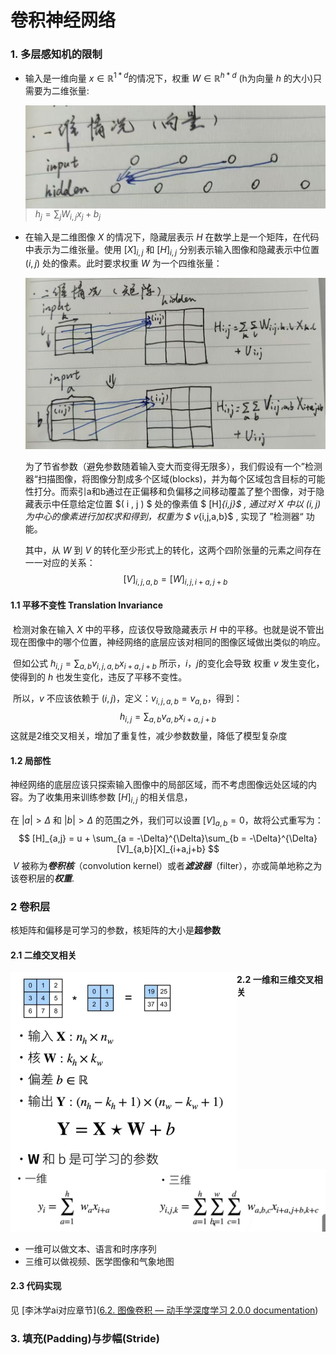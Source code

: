 # 卷积神经网络

### 1. 多层感知机的限制

- 输入是一维向量 $x \in \mathbb{R}^{1*d}$的情况下，权重 $W\in \mathbb{R}^{h*d}$ (h为向量 $h$ 的大小)只需要为二维张量:

  <img src="./Convolution.assets/image-20250301145818180.png" alt="image-20250301145818180" style="zoom:50%;float:left" />

> ​	$h_j = \sum_{j}{W_{i,j}{x_j}} + b_j$

- 在输入是二维图像 $X$ 的情况下，隐藏层表示 $H$ 在数学上是一个矩阵，在代码中表示为二维张量。使用 $[X]_{i,j}$ 和 $[H]_{i,j}$ 分别表示输入图像和隐藏表示中位置 $(i,j)$ 处的像素。此时要求权重 $W$ 为一个四维张量：

  <img src="./Convolution.assets/image-20250301150053475.png" alt="image-20250301150053475" style="zoom:50%;" />

  为了节省参数（避免参数随着输入变大而变得无限多），我们假设有一个”检测器“扫描图像，将图像分割成多个区域(blocks)，并为每个区域包含目标的可能性打分。而索引a和b通过在正偏移和负偏移之间移动覆盖了整个图像，对于隐藏表示中任意给定位置 $( i , j ) $ 处的像素值 $ [H]_{i,j}$ , 通过对 $X$ 中以 $(i,j)$ 为中心的像素进行加权求和得到，权重为 $ v_{i,j,a,b}$ , 实现了 ”检测器“ 功能。

  其中，从 $W$ 到 $V$ 的转化至少形式上的转化，这两个四阶张量的元素之间存在一一对应的关系：
  $$
  [V]_{i,j,a,b} = [W]_{i,j,i+a,j+b}
  $$
  

#### 1.1 平移不变性 Translation Invariance

​	检测对象在输入 $X$ 中的平移，应该仅导致隐藏表示 $H$ 中的平移。也就是说不管出现在图像中的哪个位置，神经网络的底层应该对相同的图像区域做出类似的响应。

​	但如公式 $h_{i,j} = \sum_{a,b}{v_{i,j,a,b}{x_{i+a,j+b}}}$ 所示，$i，j$的变化会导致 权重 $v$ 发生变化，使得到的 $h$ 也发生变化，违反了平移不变性。

​	所以，$v$ 不应该依赖于 $(i,j)$，定义：$v_{i,j,a,b} = v_{a,b}$，得到：
$$
h_{i,j} = \sum_{a,b}{v_{a,b}}{x_{i+a,j+b}}
$$
​	这就是2维交叉相关，增加了重复性，减少参数数量，降低了模型复杂度



#### 1.2 局部性

​	神经网络的底层应该只探索输入图像中的局部区域，而不考虑图像远处区域的内容。为了收集用来训练参数 $[H]_{i,j}$ 的相关信息，

在 $|a|> \Delta$ 和 $|b| > \Delta$ 的范围之外，我们可以设置 $[V]_{a,b} = 0$，故将公式重写为：
$$
[H]_{a,j} = u + \sum_{a = -\Delta}^{\Delta}\sum_{b = -\Delta}^{\Delta}[V]_{a,b}[X]_{i+a,j+b}
$$
​	$V$ 被称为***卷积核***（convolution kernel）或者***滤波器***（filter），亦或简单地称之为该卷积层的***权重***.



### 2 卷积层

核矩阵和偏移是可学习的参数，核矩阵的大小是**超参数**

#### 2.1 二维交叉相关

<img src="./Convolution.assets/image-20250301162234639.png" alt="image-20250301162234639" style="zoom:50%;float:left" />

#### 2.2 一维和三维交叉相关

![image-20250301162419126](./Convolution.assets/image-20250301162419126.png)

- 一维可以做文本、语言和时序序列
- 三维可以做视频、医学图像和气象地图

#### 2.3 代码实现

见 [李沐学ai对应章节]([6.2. 图像卷积 — 动手学深度学习 2.0.0 documentation](https://zh-v2.d2l.ai/chapter_convolutional-neural-networks/conv-layer.html#id4))



### 3. 填充(Padding)与步幅(Stride)

